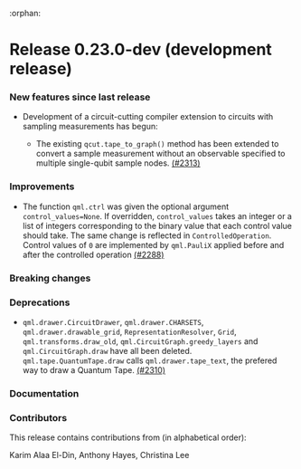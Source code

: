 :orphan:

# Release 0.23.0-dev (development release)

<h3>New features since last release</h3>

* Development of a circuit-cutting compiler extension to circuits with sampling
  measurements has begun:

  - The existing `qcut.tape_to_graph()` method has been extended to convert a
    sample measurement without an observable specified to multiple single-qubit sample
    nodes.
    [(#2313)](https://github.com/PennyLaneAI/pennylane/pull/2313)

<h3>Improvements</h3>

* The function `qml.ctrl` was given the optional argument `control_values=None`.
  If overridden, `control_values` takes an integer or a list of integers corresponding to
  the binary value that each control value should take. The same change is reflected in
  `ControlledOperation`. Control values of `0` are implemented by `qml.PauliX` applied
  before and after the controlled operation
  [(#2288)](https://github.com/PennyLaneAI/pennylane/pull/2288)
  
<h3>Breaking changes</h3>

<h3>Deprecations</h3>

* `qml.drawer.CircuitDrawer`, `qml.drawer.CHARSETS`, `qml.drawer.drawable_grid`, `RepresentationResolver`,
  `Grid`, `qml.transforms.draw_old`, `qml.CircuitGraph.greedy_layers` and `qml.CircuitGraph.draw` have all been deleted.
  `qml.tape.QuantumTape.draw` calls `qml.drawer.tape_text`, the prefered way to draw a Quantum Tape.
  [(#2310)](https://github.com/PennyLaneAI/pennylane/pull/2310)

<h3>Documentation</h3>

<h3>Contributors</h3>

This release contains contributions from (in alphabetical order):

Karim Alaa El-Din, Anthony Hayes, Christina Lee
